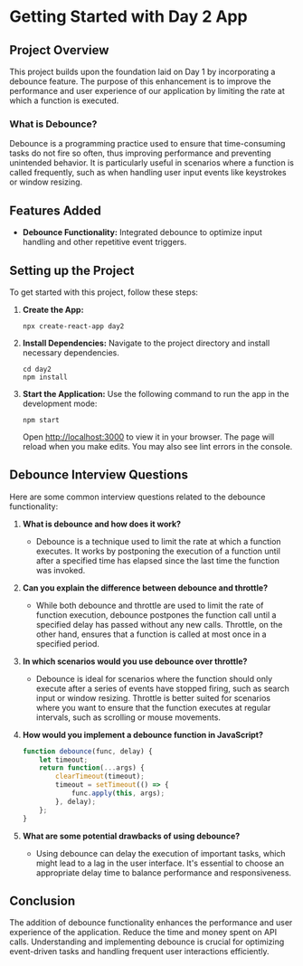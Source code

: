 # Getting Started with Day 2 App

## Project Overview

This project builds upon the foundation laid on Day 1 by incorporating a debounce feature. The purpose of this enhancement is to improve the performance and user experience of our application by limiting the rate at which a function is executed.

### What is Debounce?

Debounce is a programming practice used to ensure that time-consuming tasks do not fire so often, thus improving performance and preventing unintended behavior. It is particularly useful in scenarios where a function is called frequently, such as when handling user input events like keystrokes or window resizing.

## Features Added

- **Debounce Functionality:** Integrated debounce to optimize input handling and other repetitive event triggers.

## Setting up the Project

To get started with this project, follow these steps:

1. **Create the App:**
   ```
   npx create-react-app day2
   ```

2. **Install Dependencies:**
   Navigate to the project directory and install necessary dependencies.
   ```
   cd day2
   npm install
   ```

3. **Start the Application:**
   Use the following command to run the app in the development mode:
   ```
   npm start
   ```

   Open [http://localhost:3000](http://localhost:3000) to view it in your browser. The page will reload when you make edits. You may also see lint errors in the console.

## Debounce Interview Questions

Here are some common interview questions related to the debounce functionality:

1. **What is debounce and how does it work?**
   - Debounce is a technique used to limit the rate at which a function executes. It works by postponing the execution of a function until after a specified time has elapsed since the last time the function was invoked.

2. **Can you explain the difference between debounce and throttle?**
   - While both debounce and throttle are used to limit the rate of function execution, debounce postpones the function call until a specified delay has passed without any new calls. Throttle, on the other hand, ensures that a function is called at most once in a specified period.

3. **In which scenarios would you use debounce over throttle?**
   - Debounce is ideal for scenarios where the function should only execute after a series of events have stopped firing, such as search input or window resizing. Throttle is better suited for scenarios where you want to ensure that the function executes at regular intervals, such as scrolling or mouse movements.

4. **How would you implement a debounce function in JavaScript?**
   ```javascript
   function debounce(func, delay) {
       let timeout;
       return function(...args) {
           clearTimeout(timeout);
           timeout = setTimeout(() => {
               func.apply(this, args);
           }, delay);
       };
   }
   ```

5. **What are some potential drawbacks of using debounce?**
   - Using debounce can delay the execution of important tasks, which might lead to a lag in the user interface. It's essential to choose an appropriate delay time to balance performance and responsiveness.

## Conclusion

The addition of debounce functionality enhances the performance and user experience of the application. Reduce the time and money spent on API calls. Understanding and implementing debounce is crucial for optimizing event-driven tasks and handling frequent user interactions efficiently.
